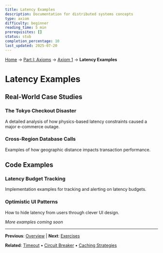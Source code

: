 ```yaml
---
title: Latency Examples
description: Documentation for distributed systems concepts
type: axiom
difficulty: beginner
reading_time: 5 min
prerequisites: []
status: stub
completion_percentage: 10
last_updated: 2025-07-20
---
```


<!-- Navigation -->
[Home](../../index.md) → [Part I: Axioms](../index.md) → [Axiom 1](index.md) → **Latency Examples**

# Latency Examples

## Real-World Case Studies

### The Tokyo Checkout Disaster
A detailed analysis of how physics-based latency constraints caused a major e-commerce outage.

### Cross-Region Database Calls
Examples of how geographic distance impacts transaction performance.

## Code Examples

### Latency Budget Tracking
Implementation examples for tracking and alerting on latency budgets.

### Optimistic UI Patterns
How to hide latency from users through clever UI design.

*More examples coming soon*

---

**Previous**: [Overview](./) | **Next**: [Exercises](exercises.md)

**Related**: [Timeout](../../patterns/timeout.md) • [Circuit Breaker](../../patterns/circuit-breaker.md) • [Caching Strategies](../../patterns/caching-strategies.md)
